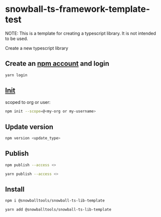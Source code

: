# snowball-ts-framework-template- test

NOTE: This is a template for creating a typescript library. It is not intended to be used.

Create a new typescript library

## Create an [npm account](https://www.npmjs.com) and login

```sh
yarn login
```

## [Init](https://docs.npmjs.com/creating-and-publishing-scoped-public-packages)

scoped to org or user:

```sh
npm init --scope=@<my-org or my-username>
```

## Update version

```sh
npm version <update_type>
```

## Publish

```sh
npm publish --access <>
```

```sh
yarn publish --access <>
```

## Install

```sh
npm i @snowballtools/snowball-ts-lib-template
```

```sh
yarn add @snowballtools/snowball-ts-lib-template
```
